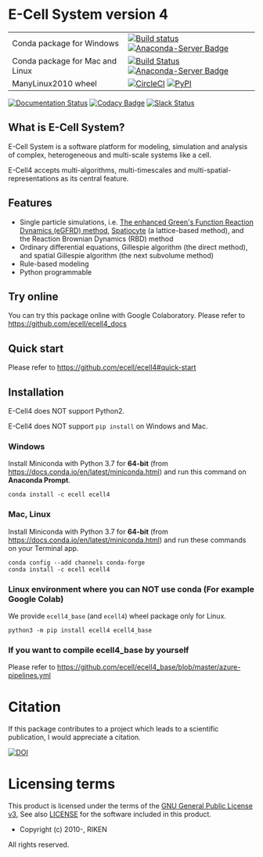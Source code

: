 E-Cell System version 4
=======================

|   |  |
| ------------- | ------------- |
| Conda package for Windows | [![Build status](https://ci.appveyor.com/api/projects/status/8xxyc6q057dkn0vu/branch/master?svg=true)](https://ci.appveyor.com/project/ecell/ecell4-base-aj36m/branch/master) [![Anaconda-Server Badge](https://anaconda.org/ecell/ecell4_base/badges/version.svg)](https://anaconda.org/ecell/ecell4_base) |
| Conda package for Mac and Linux | [![Build Status](https://travis-ci.org/ecell/ecell4_base.svg?branch=develop)](https://travis-ci.org/ecell/ecell4_base) [![Anaconda-Server Badge](https://anaconda.org/ecell/ecell4_base/badges/version.svg)](https://anaconda.org/ecell/ecell4_base) |
| ManyLinux2010 wheel | [![CircleCI](https://circleci.com/gh/ecell/ecell4_base.svg?style=svg)](https://circleci.com/gh/ecell/ecell4_base) [![PyPI](https://img.shields.io/pypi/v/ecell4_base.svg)](https://pypi.python.org/pypi/ecell4_base) |

[![Documentation Status](https://readthedocs.org/projects/ecell4/badge/?version=latest)](http://ecell4.readthedocs.org/en/latest/?badge=latest)
[![Codacy Badge](https://api.codacy.com/project/badge/Grade/87e076986e354b508f66af0a0ca3373d)](https://www.codacy.com/app/ecell/ecell4_base?utm_source=github.com&amp;utm_medium=referral&amp;utm_content=ecell/ecell4_base&amp;utm_campaign=Badge_Grade)
[![Slack Status](https://img.shields.io/badge/chat-on%20slack-50baa6.svg)](https://ecell-project.herokuapp.com/)
<!---[![Slack Status](https://ecell-project.herokuapp.com/badge.svg)](https://ecell-project.herokuapp.com/)--->

What is E-Cell System?
----------------------

E-Cell System is a software platform for modeling, simulation and analysis of complex, heterogeneous and multi-scale systems like a cell.

E-Cell4 accepts multi-algorithms, multi-timescales and multi-spatial-representations as its central feature.

Features
--------

- Single particle simulations, i.e. [The enhanced Green's Function Reaction Dynamics (eGFRD) method](http://gfrd.org), [Spatiocyte](http://spatiocyte.org) (a lattice-based method), and the Reaction Brownian Dynamics (RBD) method
- Ordinary differential equations, Gillespie algorithm (the direct method), and spatial Gillespie algorithm (the next subvolume method)
- Rule-based modeling
- Python programmable

Try online
----------

You can try this package online with Google Colaboratory.
Please refer to https://github.com/ecell/ecell4_docs

Quick start
-----------

Please refer to https://github.com/ecell/ecell4#quick-start

Installation
-------------

E-Cell4 does NOT support Python2.

E-Cell4 does NOT support `pip install` on Windows and Mac.

### Windows

Install Miniconda with Python 3.7 for **64-bit** (from https://docs.conda.io/en/latest/miniconda.html)
and run this command on **Anaconda Prompt**.

```
conda install -c ecell ecell4
```

### Mac, Linux
Install Miniconda with Python 3.7 for **64-bit** (from https://docs.conda.io/en/latest/miniconda.html)
and run these commands on your Terminal app.

```
conda config --add channels conda-forge
conda install -c ecell ecell4
```

### Linux environment where you can NOT use conda (For example Google Colab)
We provide `ecell4_base` (and `ecell4`) wheel package only for Linux.

```
python3 -m pip install ecell4 ecell4_base
```

### If you want to compile ecell4_base by yourself

Please refer to https://github.com/ecell/ecell4_base/blob/master/azure-pipelines.yml


Citation
========

If this package contributes to a project which leads to a scientific publication, I would appreciate a citation.

[![DOI](https://zenodo.org/badge/6348303.svg)](https://zenodo.org/badge/latestdoi/6348303)

Licensing terms
===============

This product is licensed under the terms of the [GNU General Public License v3](https://github.com/ecell/ecell4_base/blob/master/LICENSE),
See also [LICENSE](https://github.com/ecell/ecell4_base/blob/master/LICENSE) for the software included in this product.

- Copyright (c) 2010-, RIKEN

All rights reserved.
